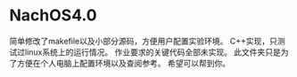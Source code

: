 # NachOS4.0
简单修改了makefile以及小部分源码，方便用户配置实验环境。
C++实现，只测试过linux系统上的运行情况。
作业要求的关键代码全部未实现。
此文件夹只是为了方便在个人电脑上配置环境以及查阅参考。
希望可以帮到你。
